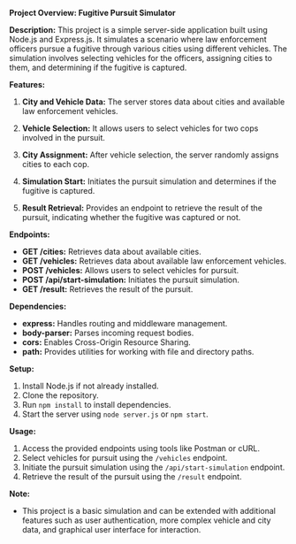 **Project Overview: Fugitive Pursuit Simulator**

**Description:**
This project is a simple server-side application built using Node.js and Express.js. It simulates a scenario where law enforcement officers pursue a fugitive through various cities using different vehicles. The simulation involves selecting vehicles for the officers, assigning cities to them, and determining if the fugitive is captured.

**Features:**
1. **City and Vehicle Data:** The server stores data about cities and available law enforcement vehicles.

2. **Vehicle Selection:** It allows users to select vehicles for two cops involved in the pursuit.

3. **City Assignment:** After vehicle selection, the server randomly assigns cities to each cop.

4. **Simulation Start:** Initiates the pursuit simulation and determines if the fugitive is captured.

5. **Result Retrieval:** Provides an endpoint to retrieve the result of the pursuit, indicating whether the fugitive was captured or not.

**Endpoints:**
- **GET /cities:** Retrieves data about available cities.
- **GET /vehicles:** Retrieves data about available law enforcement vehicles.
- **POST /vehicles:** Allows users to select vehicles for pursuit.
- **POST /api/start-simulation:** Initiates the pursuit simulation.
- **GET /result:** Retrieves the result of the pursuit.

**Dependencies:**
- **express:** Handles routing and middleware management.
- **body-parser:** Parses incoming request bodies.
- **cors:** Enables Cross-Origin Resource Sharing.
- **path:** Provides utilities for working with file and directory paths.

**Setup:**
1. Install Node.js if not already installed.
2. Clone the repository.
3. Run `npm install` to install dependencies.
4. Start the server using `node server.js` or `npm start`.

**Usage:**
1. Access the provided endpoints using tools like Postman or cURL.
2. Select vehicles for pursuit using the `/vehicles` endpoint.
3. Initiate the pursuit simulation using the `/api/start-simulation` endpoint.
4. Retrieve the result of the pursuit using the `/result` endpoint.

**Note:** 
- This project is a basic simulation and can be extended with additional features such as user authentication, more complex vehicle and city data, and graphical user interface for interaction.

